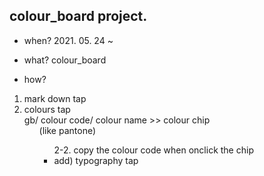 ## colour_board project.

- when? 2021. 05. 24 ~

- what? colour_board 

- how?

1. mark down tap
2. colours tap<br>gb/ colour code/ colour name >> colour chip<ul>(like pantone)<ul>
2-2. copy the colour code when onclick the chip
3. add) typography tap
